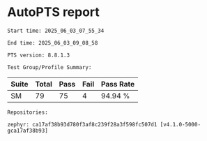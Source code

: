 # AutoPTS report

    Start time: 2025_06_03_07_55_34

    End time: 2025_06_03_09_08_58

    PTS version: 8.8.1.3

    Test Group/Profile Summary: 
|  Suite  | Total | Pass | Fail | Pass Rate|
|---------|-------|------|------|----------|
|SM       |79     |75    |4     |  94.94 % |

    Repositories:

	zephyr: ca17af38b93d780f3af8c239f28a3f598fc507d1 [v4.1.0-5000-gca17af38b93]
